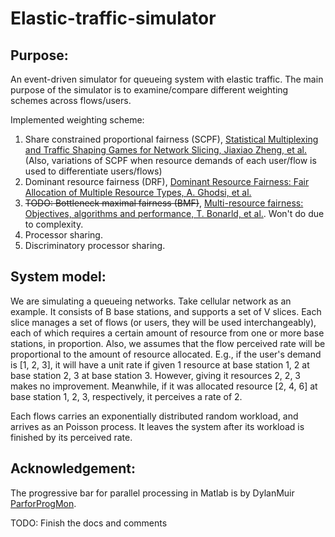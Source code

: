 # Elastic-traffic-simulator

## Purpose:
An event-driven simulator for queueing system with elastic traffic. The main purpose
of the simulator is to examine/compare different weighting schemes across flows/users.

Implemented weighting scheme:
1. Share constrained proportional fairness (SCPF), 
[Statistical Multiplexing and Traffic Shaping Games for Network Slicing,
Jiaxiao Zheng, et al.](https://arxiv.org/pdf/1705.00582.pdf) (Also, variations
of SCPF when resource demands of each user/flow is used to differentiate users/flows)
2. Dominant resource fairness (DRF), 
[Dominant Resource Fairness: Fair Allocation of Multiple Resource Types,
A. Ghodsi, et al.](https://cs.stanford.edu/~matei/papers/2011/nsdi_drf.pdf)
3. ~~TODO: Bottleneck maximal fairness (BMF)~~,
[Multi-resource fairness: Objectives, algorithms and performance, T. Bonarld,
et al.](https://arxiv.org/abs/1410.0782).
Won't do due to complexity.
4. Processor sharing.
5. Discriminatory processor sharing.

## System model:
We are simulating a queueing networks. Take cellular network as an example. It consists
of B base stations, and supports a set of V slices. Each slice manages a set of flows
(or users, they will be used interchangeably), each of which requires a certain 
amount of resource from one or more base stations, in proportion. Also, we assumes 
that the flow  perceived rate will be proportional to the amount of resource allocated.
E.g., if the user's demand is [1, 2, 3], it will have a unit rate if given 1 resource
at base station 1, 2 at base station 2, 3 at base station 3. However, giving it resources
2, 2, 3 makes no improvement. Meanwhile, if it was allocated resource [2, 4, 6] at
base station 1, 2, 3, respectively, it perceives a rate of 2.

Each flows carries an exponentially distributed random workload, and arrives as an
Poisson process. It leaves the system after its workload is finished by its perceived
rate.

## Acknowledgement:
The progressive bar for parallel processing in Matlab is by DylanMuir 
[ParforProgMon](https://github.com/DylanMuir/ParforProgMon).

TODO: Finish the docs and comments
